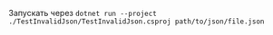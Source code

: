Запускать через `dotnet run --project ./TestInvalidJson/TestInvalidJson.csproj path/to/json/file.json`

